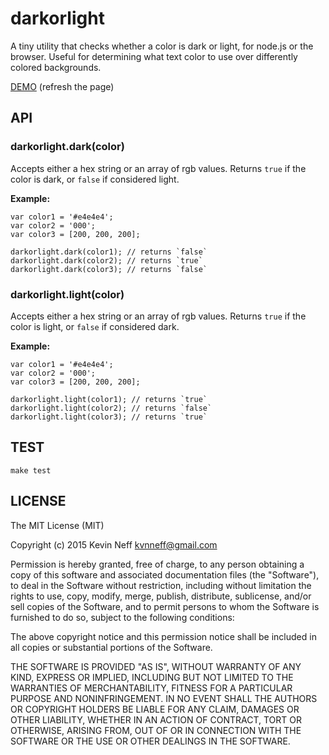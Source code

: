 # darkorlight

A tiny utility that checks whether a color is dark or light, for node.js or the browser.  Useful for determining what text color to use over differently colored backgrounds.

[DEMO](http://kvnneff.github.io/darkorlight/) (refresh the page)

## API

### darkorlight.dark(color)

Accepts either a hex string or an array of rgb values.  Returns `true` if the color is dark, or `false` if considered light.

**Example:**

	var color1 = '#e4e4e4';
	var color2 = '000';
	var color3 = [200, 200, 200];

	darkorlight.dark(color1); // returns `false`
	darkorlight.dark(color2); // returns `true`
	darkorlight.dark(color3); // returns `false`

### darkorlight.light(color)

Accepts either a hex string or an array of rgb values.  Returns `true` if the color is light, or `false` if considered dark.

**Example:**

	var color1 = '#e4e4e4';
	var color2 = '000';
	var color3 = [200, 200, 200];

	darkorlight.light(color1); // returns `true`
	darkorlight.light(color2); // returns `false`
	darkorlight.light(color3); // returns `true`

## TEST

	make test

## LICENSE
The MIT License (MIT)

Copyright (c) 2015 Kevin Neff kvnneff@gmail.com

Permission is hereby granted, free of charge, to any person obtaining a copy
of this software and associated documentation files (the "Software"), to deal
in the Software without restriction, including without limitation the rights
to use, copy, modify, merge, publish, distribute, sublicense, and/or sell
copies of the Software, and to permit persons to whom the Software is
furnished to do so, subject to the following conditions:

The above copyright notice and this permission notice shall be included in
all copies or substantial portions of the Software.

THE SOFTWARE IS PROVIDED "AS IS", WITHOUT WARRANTY OF ANY KIND, EXPRESS OR
IMPLIED, INCLUDING BUT NOT LIMITED TO THE WARRANTIES OF MERCHANTABILITY,
FITNESS FOR A PARTICULAR PURPOSE AND NONINFRINGEMENT. IN NO EVENT SHALL THE
AUTHORS OR COPYRIGHT HOLDERS BE LIABLE FOR ANY CLAIM, DAMAGES OR OTHER
LIABILITY, WHETHER IN AN ACTION OF CONTRACT, TORT OR OTHERWISE, ARISING FROM,
OUT OF OR IN CONNECTION WITH THE SOFTWARE OR THE USE OR OTHER DEALINGS IN
THE SOFTWARE.
